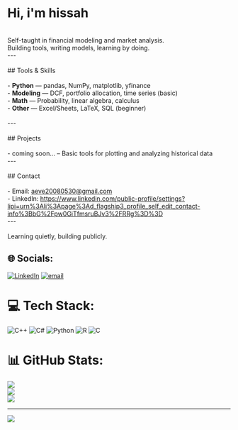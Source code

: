 # Hi, i'm hissah<br>

<br>Self-taught in financial modeling and market analysis.  <br>Building tools, writing models, learning by doing.<br>---<br><br>## Tools & Skills<br><br>- **Python** — pandas, NumPy, matplotlib, yfinance  <br>- **Modeling** — DCF, portfolio allocation, time series (basic)  <br>- **Math** — Probability, linear algebra, calculus  <br>- **Other** — Excel/Sheets, LaTeX, SQL (beginner)<br><br>---<br><br>## Projects<br><br>- coming soon... – Basic tools for plotting and analyzing historical data  <br>---<br><br>## Contact<br><br>- Email: aeve20080530@gmail.com<br>- LinkedIn: https://www.linkedin.com/public-profile/settings?lipi=urn%3Ali%3Apage%3Ad_flagship3_profile_self_edit_contact-info%3BbG%2Fpw0GiTfmsruBJv3%2FRRg%3D%3D<br>---<br><br>Learning quietly, building publicly.<br>


## 🌐 Socials:
[![LinkedIn](https://img.shields.io/badge/LinkedIn-%230077B5.svg?logo=linkedin&logoColor=white)](https://linkedin.com/in/https://www.linkedin.com/public-profile/settings?lipi=urn%3Ali%3Apage%3Ad_flagship3_profile_self_edit_contact-info%3BCFW52h3RTIOCPqpvUlBEEg%3D%3D) [![email](https://img.shields.io/badge/Email-D14836?logo=gmail&logoColor=white)](mailto:aeve20080530@gmail.com) 

# 💻 Tech Stack:
![C++](https://img.shields.io/badge/c++-%2300599C.svg?style=for-the-badge&logo=c%2B%2B&logoColor=white) ![C#](https://img.shields.io/badge/c%23-%23239120.svg?style=for-the-badge&logo=csharp&logoColor=white) ![Python](https://img.shields.io/badge/python-3670A0?style=for-the-badge&logo=python&logoColor=ffdd54) ![R](https://img.shields.io/badge/r-%23276DC3.svg?style=for-the-badge&logo=r&logoColor=white) ![C](https://img.shields.io/badge/c-%2300599C.svg?style=for-the-badge&logo=c&logoColor=white)
# 📊 GitHub Stats:
![](https://github-readme-stats.vercel.app/api?username=aeve20080530&theme=dark&hide_border=false&include_all_commits=false&count_private=false)<br/>
![](https://nirzak-streak-stats.vercel.app/?user=aeve20080530&theme=dark&hide_border=false)<br/>
![](https://github-readme-stats.vercel.app/api/top-langs/?username=aeve20080530&theme=dark&hide_border=false&include_all_commits=false&count_private=false&layout=compact)

---
[![](https://visitcount.itsvg.in/api?id=aeve20080530&icon=0&color=0)](https://visitcount.itsvg.in)

<!-- Proudly created with GPRM ( https://gprm.itsvg.in ) -->
